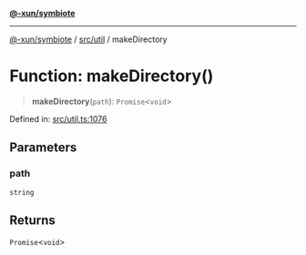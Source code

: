 [**@-xun/symbiote**](../../../README.md)

***

[@-xun/symbiote](../../../README.md) / [src/util](../README.md) / makeDirectory

# Function: makeDirectory()

> **makeDirectory**(`path`): `Promise`\<`void`\>

Defined in: [src/util.ts:1076](https://github.com/Xunnamius/symbiote/blob/39b78f935df3d66a96654bd78c86b3952384b660/src/util.ts#L1076)

## Parameters

### path

`string`

## Returns

`Promise`\<`void`\>
